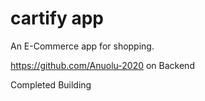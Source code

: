 # cartify app

An E-Commerce app for shopping.

https://github.com/Anuolu-2020 on Backend

Completed Building



